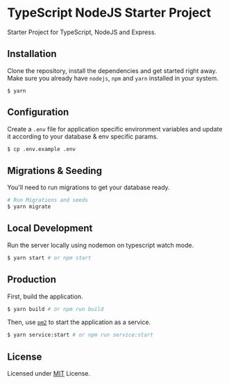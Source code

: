 # TypeScript NodeJS Starter Project

Starter Project for TypeScript, NodeJS and Express.

## Installation

Clone the repository, install the dependencies and get started right away. Make sure you already have `nodejs`, `npm` and `yarn` installed in your system.
```
$ yarn
```

## Configuration
Create a `.env` file for application specific environment variables and update it according to your database & env specific params.
```bash
$ cp .env.example .env
```

## Migrations & Seeding
You'll need to run migrations to get your database ready.
```bash
# Run Migrations and seeds
$ yarn migrate
```

## Local Development
Run the server locally using nodemon on typescript watch mode.
```bash
$ yarn start # or npm start
```

## Production
First, build the application.

```bash
$ yarn build # or npm run build
```

Then, use [`pm2`](https://github.com/Unitech/pm2) to start the application as a service.

```bash
$ yarn service:start # or npm run service:start
```

## License
Licensed under [MIT](LICENSE) License.
